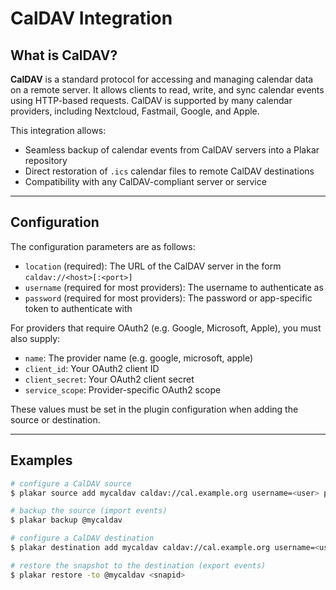 
# CalDAV Integration

## What is CalDAV?

**CalDAV** is a standard protocol for accessing and managing calendar data on a remote server.
It allows clients to read, write, and sync calendar events using HTTP-based requests. CalDAV is supported by many calendar providers, including Nextcloud, Fastmail, Google, and Apple.

This integration allows:

- Seamless backup of calendar events from CalDAV servers into a Plakar repository
- Direct restoration of `.ics` calendar files to remote CalDAV destinations
- Compatibility with any CalDAV-compliant server or service


--- 

## Configuration

The configuration parameters are as follows:

- `location` (required): The URL of the CalDAV server in the form `caldav://<host>[:<port>]`
- `username` (required for most providers): The username to authenticate as
- `password` (required for most providers): The password or app-specific token to authenticate with

For providers that require OAuth2 (e.g. Google, Microsoft, Apple), you must also supply:

- `name`: The provider name (e.g. google, microsoft, apple)
- `client_id`: Your OAuth2 client ID
- `client_secret`: Your OAuth2 client secret
- `service_scope`: Provider-specific OAuth2 scope

These values must be set in the plugin configuration when adding the source or destination.


--- 

## Examples

```bash
# configure a CalDAV source
$ plakar source add mycaldav caldav://cal.example.org username=<user> password=<pass>

# backup the source (import events)
$ plakar backup @mycaldav

# configure a CalDAV destination
$ plakar destination add mycaldav caldav://cal.example.org username=<user> password=<pass>

# restore the snapshot to the destination (export events)
$ plakar restore -to @mycaldav <snapid>
```

